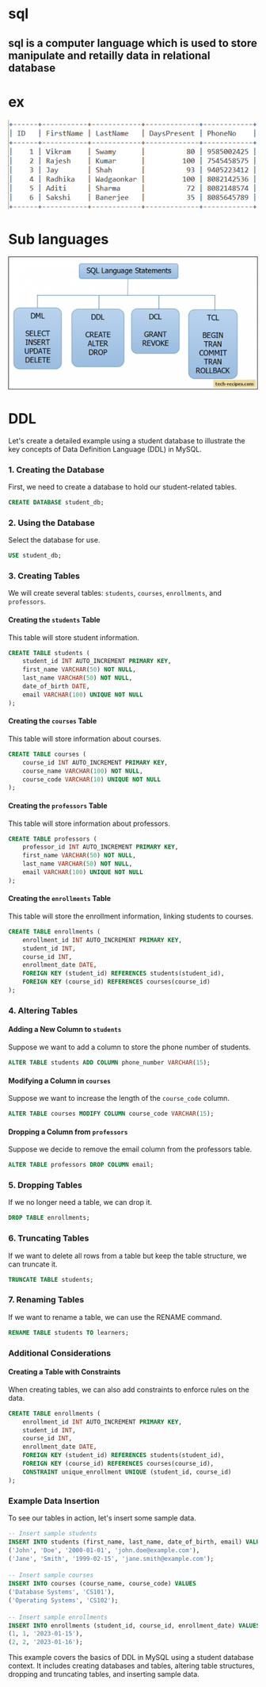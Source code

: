 # sql
## sql is a computer language which is used to store manipulate and retailly data in relational database 

# ex
![alt text](image-1.png)
# Sub languages
![alt text](image.png)

# DDL

Let's create a detailed example using a student database to illustrate the key concepts of Data Definition Language (DDL) in MySQL.

### 1. Creating the Database

First, we need to create a database to hold our student-related tables.

```sql
CREATE DATABASE student_db;
```

### 2. Using the Database

Select the database for use.

```sql
USE student_db;
```

### 3. Creating Tables

We will create several tables: `students`, `courses`, `enrollments`, and `professors`.

#### Creating the `students` Table

This table will store student information.

```sql
CREATE TABLE students (
    student_id INT AUTO_INCREMENT PRIMARY KEY,
    first_name VARCHAR(50) NOT NULL,
    last_name VARCHAR(50) NOT NULL,
    date_of_birth DATE,
    email VARCHAR(100) UNIQUE NOT NULL
);
```

#### Creating the `courses` Table

This table will store information about courses.

```sql
CREATE TABLE courses (
    course_id INT AUTO_INCREMENT PRIMARY KEY,
    course_name VARCHAR(100) NOT NULL,
    course_code VARCHAR(10) UNIQUE NOT NULL
);
```

#### Creating the `professors` Table

This table will store information about professors.

```sql
CREATE TABLE professors (
    professor_id INT AUTO_INCREMENT PRIMARY KEY,
    first_name VARCHAR(50) NOT NULL,
    last_name VARCHAR(50) NOT NULL,
    email VARCHAR(100) UNIQUE NOT NULL
);
```

#### Creating the `enrollments` Table

This table will store the enrollment information, linking students to courses.

```sql
CREATE TABLE enrollments (
    enrollment_id INT AUTO_INCREMENT PRIMARY KEY,
    student_id INT,
    course_id INT,
    enrollment_date DATE,
    FOREIGN KEY (student_id) REFERENCES students(student_id),
    FOREIGN KEY (course_id) REFERENCES courses(course_id)
);
```

### 4. Altering Tables

#### Adding a New Column to `students`

Suppose we want to add a column to store the phone number of students.

```sql
ALTER TABLE students ADD COLUMN phone_number VARCHAR(15);
```

#### Modifying a Column in `courses`

Suppose we want to increase the length of the `course_code` column.

```sql
ALTER TABLE courses MODIFY COLUMN course_code VARCHAR(15);
```

#### Dropping a Column from `professors`

Suppose we decide to remove the email column from the professors table.

```sql
ALTER TABLE professors DROP COLUMN email;
```

### 5. Dropping Tables

If we no longer need a table, we can drop it.

```sql
DROP TABLE enrollments;
```

### 6. Truncating Tables

If we want to delete all rows from a table but keep the table structure, we can truncate it.

```sql
TRUNCATE TABLE students;
```

### 7. Renaming Tables

If we want to rename a table, we can use the RENAME command.

```sql
RENAME TABLE students TO learners;
```

### Additional Considerations

#### Creating a Table with Constraints

When creating tables, we can also add constraints to enforce rules on the data.

```sql
CREATE TABLE enrollments (
    enrollment_id INT AUTO_INCREMENT PRIMARY KEY,
    student_id INT,
    course_id INT,
    enrollment_date DATE,
    FOREIGN KEY (student_id) REFERENCES students(student_id),
    FOREIGN KEY (course_id) REFERENCES courses(course_id),
    CONSTRAINT unique_enrollment UNIQUE (student_id, course_id)
);
```

### Example Data Insertion

To see our tables in action, let's insert some sample data.

```sql
-- Insert sample students
INSERT INTO students (first_name, last_name, date_of_birth, email) VALUES
('John', 'Doe', '2000-01-01', 'john.doe@example.com'),
('Jane', 'Smith', '1999-02-15', 'jane.smith@example.com');

-- Insert sample courses
INSERT INTO courses (course_name, course_code) VALUES
('Database Systems', 'CS101'),
('Operating Systems', 'CS102');

-- Insert sample enrollments
INSERT INTO enrollments (student_id, course_id, enrollment_date) VALUES
(1, 1, '2023-01-15'),
(2, 2, '2023-01-16');
```

This example covers the basics of DDL in MySQL using a student database context. It includes creating databases and tables, altering table structures, dropping and truncating tables, and inserting sample data.
